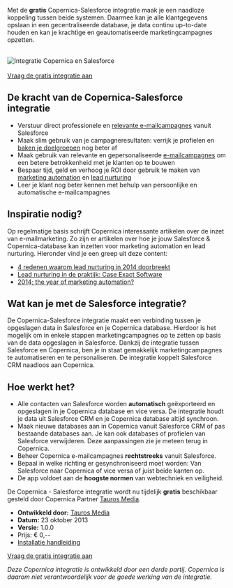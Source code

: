 Met de **gratis** Copernica-Salesforce integratie maak je een naadloze
koppeling tussen beide systemen. Daarmee kan je alle klantgegevens
opslaan in een gecentraliseerde database, je data continu up-to-date
houden en kan je krachtige en geautomatiseerde marketingcampagnes
opzetten.

\
 ![Integratie Copernica en
Salesforce](Copernicacom/salesforce-copernica-integration-nl.png "Salesforce en Copernica")\
\
 [Vraag de gratis integratie
aan](http://www.taurosmedia.com/producten/copernica-salesforce-koppeling?utm_source=copernica&utm_medium=button&utm_campaign=salesforce "Aanvragen download Salesforce integratie")

De kracht van de Copernica-Salesforce integratie
------------------------------------------------

-   Verstuur direct professionele en [relevante
    e-mailcampagnes](https://www.copernica.com/nl/blog/targeting-en-automatisering-van-e-mailcampagnes)
    vanuit Salesforce
-   Maak slim gebruik van je campagneresultaten: verrijk je profielen en
    [baken je
    doelgroepen](https://www.copernica.com/nl/functies/definieer-doelgroepen-met-selecties)
    nog beter af
-   Maak gebruik van relevante en gepersonaliseerde
    [e-mailcampagnes](https://www.copernica.com/nl/blog/event-driven-e-mailcampagnes-gebruik-jij-ze-al)
    om een betere betrokkenheid met je klanten op te bouwen
-   Bespaar tijd, geld en verhoog je ROI door gebruik te maken van
    [marketing
    automation](https://www.copernica.com/nl/blog/marketing-automation-met-manchester-united)
    en [lead
    nurturing](https://www.copernica.com/nl/blog/4-redenen-waarom-lead-nurturing-in-2014-doorbreekt)
-   Leer je klant nog beter kennen met behulp van persoonlijke en
    automatische e-mailcampagnes

Inspiratie nodig?
-----------------

Op regelmatige basis schrijft Copernica interessante artikelen over de
inzet van e-mailmarketing. Zo zijn er artikelen over hoe je jouw
Salesforce & Copernica-database kan inzetten voor marketing automation
en lead nurturing. Hieronder vind je een greep uit deze content:

-   [4 redenen waarom lead nurturing in 2014
    doorbreekt](https://www.copernica.com/nl/blog/4-redenen-waarom-lead-nurturing-in-2014-doorbreekt)
-   [Lead nurturing in de praktijk: Case Exact
    Software](https://www.copernica.com/nl/blog/lead-nurturing-in-de-praktijk-case-exact-software)
-   [2014; the year of marketing
    automation?](https://www.copernica.com/nl/blog/2014-the-year-of-marketing-automation)

Wat kan je met de Salesforce integratie?
----------------------------------------

De Copernica-Salesforce integratie maakt een verbinding tussen je
opgeslagen data in Salesforce en je Copernica database. Hierdoor is het
mogelijk om in enkele stappen marketingcampagnes op te zetten op basis
van de data opgeslagen in Salesforce. Dankzij de integratie tussen
Salesforce en Copernica, ben je in staat gemakkelijk marketingcampagnes
te automatiseren en te personaliseren. De integratie koppelt Salesforce
CRM naadloos aan Copernica.

Hoe werkt het?
--------------

-   Alle contacten van Salesforce worden **automatisch** geëxporteerd en
    opgeslagen in je Copernica database en vice versa. De integratie
    houdt je data uit Salesforce CRM en je Copernica database altijd
    synchroon.
-   Maak nieuwe databases aan in Copernica vanuit Salesforce CRM of pas
    bestaande databases aan. Je kan ook databases of profielen van
    Salesforce verwijderen. Deze aanpassingen zie je meteen terug in
    Copernica.
-   Beheer Copernica e-mailcampagnes **rechtstreeks** vanuit Salesforce.
-   Bepaal in welke richting er gesynchroniseerd moet worden: Van
    Salesforce naar Copernica of vice versa of juist beide kanten op.
-   De app voldoet aan de **hoogste normen** van webtechniek en
    veiligheid.

De Copernica - Salesforce integratie wordt nu tijdelijk **gratis**
beschikbaar gesteld door Copernica Partner [Tauros
Media](http://www.taurosmedia.com/?utm_source=copernica&utm_medium=link&utm_campaign=salesforce "Tauros Media").

-   **Ontwikkeld door:** [Tauros
    Media](http://www.taurosmedia.com/?utm_source=copernica&utm_medium=link&utm_campaign=salesforce "Tauros Media")
-   **Datum:** 23 oktober 2013
-   **Versie:** 1.0.0
-   Prijs: € 0,--
-   [Installatie
    handleiding](Copernicacom/Copernica-Salesforce-app-manual.pdf)

[Vraag de gratis integratie
aan](http://www.taurosmedia.com/producten/copernica-salesforce-koppeling?utm_source=copernica&utm_medium=button&utm_campaign=salesforce "Aanvragen download Salesforce integratie")

*Deze Copernica integratie is ontwikkeld door een derde partij.
Copernica is daarom niet verantwoordelijk voor de goede werking van de
integratie.*
